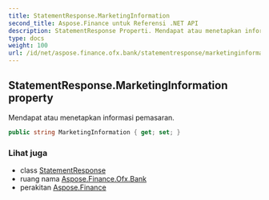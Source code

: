```yaml
---
title: StatementResponse.MarketingInformation
second_title: Aspose.Finance untuk Referensi .NET API
description: StatementResponse Properti. Mendapat atau menetapkan informasi pemasaran.
type: docs
weight: 100
url: /id/net/aspose.finance.ofx.bank/statementresponse/marketinginformation/
---
```

## StatementResponse.MarketingInformation property

Mendapat atau menetapkan informasi pemasaran.

```csharp
public string MarketingInformation { get; set; }
```

### Lihat juga

* class [StatementResponse](../)
* ruang nama [Aspose.Finance.Ofx.Bank](../../statementresponse/)
* perakitan [Aspose.Finance](../../../)


